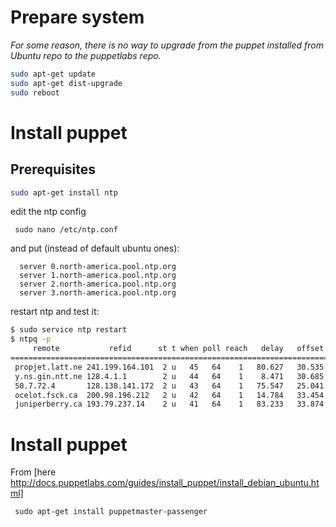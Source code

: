 # Prepare system

_For some reason, there is no way to upgrade from the puppet installed from Ubuntu repo to the puppetlabs repo._

```bash
sudo apt-get update 
sudo apt-get dist-upgrade
sudo reboot
```

# Install puppet

## Prerequisites

```bash
sudo apt-get install ntp
```

edit the ntp config

```
 sudo nano /etc/ntp.conf
```

and put (instead of default ubuntu ones):

```
  server 0.north-america.pool.ntp.org
  server 1.north-america.pool.ntp.org
  server 2.north-america.pool.ntp.org
  server 3.north-america.pool.ntp.org
```
	
restart ntp and test it:

```bash
$ sudo service ntp restart
$ ntpq -p
     remote           refid      st t when poll reach   delay   offset  jitter
==============================================================================
 propjet.latt.ne 241.199.164.101  2 u   45   64    1   80.627   30.535   0.000
 y.ns.gin.ntt.ne 128.4.1.1        2 u   44   64    1    8.471   30.685   0.000
 50.7.72.4       128.138.141.172  2 u   43   64    1   75.547   25.041   0.000
 ocelot.fsck.ca  200.98.196.212   2 u   42   64    1   14.784   33.454   0.000
 juniperberry.ca 193.79.237.14    2 u   41   64    1   83.233   33.874   0.000
```

# Install puppet

From [here http://docs.puppetlabs.com/guides/install_puppet/install_debian_ubuntu.html]

```
 sudo apt-get install puppetmaster-passenger
```




